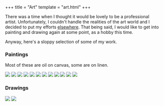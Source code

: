 +++
title = "Art"
template = "art.html"
+++

There was a time when I thought it would be lovely to be a professional artist. Unfortunately, I couldn't handle the realities of the art world and I decided to put my efforts [elsewhere](/code). That being said, I would like to get into painting and drawing again at some point, as a hobby this time.

Anyway, here's a sloppy selection of some of my work.

### Paintings

Most of these are oil on canvas, some are on linen.

[![](/images/thumbs/2017-night_theater-62x100.png)](/images/2017-night_theater-62x100.jpg)
[![](/images/thumbs/2017-group_portrait-122x82.png)](images/2017-group_portrait-122x82.JPG)
[![](/images/thumbs/2016-maskerade_studie_I-99x64.png)](/images/2016-maskerade_studie_I-99x64.jpg)
[![](/images/thumbs/2016-prolixe-40x60.png)](/images/2016-prolixe-40x60.jpg)
[![](/images/thumbs/2016-%C3%A9closion_I-20x20.png)](/images/2016-%C3%A9closion_I-20x20.JPG)
[![](/images/thumbs/2016-%C3%A9closion_II-20x20.png)](/images/2016-%C3%A9closion_II-20x20.JPG)
[![](/images/thumbs/2016-%C3%A9closion_III-20x20.png)](/images/2016-%C3%A9closion_III-20x20.JPG)
[![](/images/thumbs/2015-gummibaerchen-42x59.png)](/images/2015-gummibaerchen-42x59.jpg)
[![](/images/thumbs/2015-gummy-study.png)](/images/2015-gummy-study.jpg)
[![](/images/thumbs/2015-cleopatra-69x49.png)](/images/2015-cleopatra-69x49.jpg)
[![](/images/thumbs/2016-self-portrait-69x50.png)](/images/2016-self-portrait-69x50.jpg)
[![](/images/thumbs/2014-ginger_field-122x183.png)](/images/2014-ginger_field-122x183.jpg)

### Drawings

[![](images/thumbs/2017-Chasse_Galerie-30x42.png)](/images/2017-Chasse_Galerie-30x42.jpg)
[![](images/thumbs/2017-Born_Free-30x42.png)](/images/2017-Born_Free-30x42.jpg)
